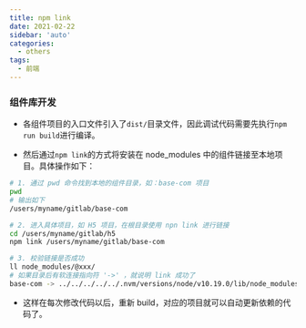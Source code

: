 ```yaml
---
title: npm link
date: 2021-02-22
sidebar: 'auto'
categories:
  - others
tags:
  - 前端
---
```


### 组件库开发

- 各组件项目的入口文件引入了`dist/`目录文件，因此调试代码需要先执行`npm run build`进行编译。

- 然后通过`npm link`的方式将安装在 node_modules 中的组件链接至本地项目。具体操作如下：

```bash
# 1. 通过 pwd 命令找到本地的组件目录，如：base-com 项目
pwd
# 输出如下
/users/myname/gitlab/base-com

# 2. 进入具体项目，如 H5 项目，在根目录使用 npn link 进行链接
cd /users/myname/gitlab/h5
npm link /users/myname/gitlab/base-com

# 3. 校验链接是否成功
ll node_modules/@xxx/
# 如果目录后有软连接指向符 '->' ，就说明 link 成功了
base-com -> ../../../../../.nvm/versions/node/v10.19.0/lib/node_modules/@xxx/base-com
```

- 这样在每次修改代码以后，重新 build，对应的项目就可以自动更新依赖的代码了。
